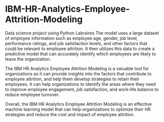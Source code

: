 # IBM-HR-Analytics-Employee-Attrition-Modeling
Data science project using Python Labraires
The model uses a large dataset of employee information such as employee age, gender, job level, performance ratings, and job satisfaction levels, and other factors that could be relevant to employee attrition. It then utilizes this data to create a predictive model that can accurately identify which employees are likely to leave the organization.

The IBM HR Analytics Employee Attrition Modeling is a valuable tool for organizations as it can provide insights into the factors that contribute to employee attrition, and help them develop strategies to retain their employees. It can help organizations to identify the areas where they need to improve employee engagement, job satisfaction, and work-life balance to reduce employee turnover.

Overall, the IBM HR Analytics Employee Attrition Modeling is an effective machine learning model that can help organizations to optimize their HR strategies and reduce the cost and impact of employee attrition.
